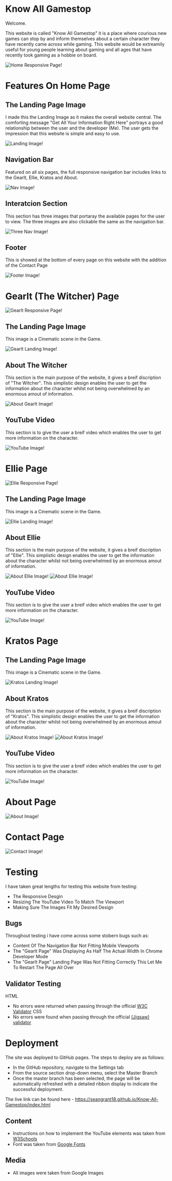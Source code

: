 # Know All Gamestop

Welcome.

This website is called "Know All Gamestop" it is a place where courious new games can stop by and inform themselves about a certain character they have recently came across while gaming. This website would be extreamily useful for young people learning about gaming and all ages that have recently took gaming as a hobbie on board.


![Home Responsive Page!](assets/images/README.md/Overview.PNG "Home Responsive Image")

# Features On Home Page

## The Landing Page Image

I made this the Landing Image as it makes the overall website central. The comforting message "Get All Your Information Right Here" portrays a good relationship between the user and the developer (Me). The user gets the impression that this website is simple and easy to use.

![Landing Image!](assets/images/README.md/Landing%20Page.PNG "Landing Image")

## Navigation Bar

Featured on all six pages, the full responsive navigation bar includes links to the Gearlt, Ellie, Kratos and About.

![Nav Image!](assets/images/README.md/navbar.PNG "Nav Image")

## Interatcion Section

This section has three images that portaray the available pages for the user to view. The three images are also clickable the same as the navigation bar.

![Three Nav Image!](assets/images/README.md/threenavimg.PNG "Three Nav Image")

## Footer

This is showed at the bottom of every page on this website with the addition of the Contact Page

![Footer Image!](assets/images/README.md/Footer.PNG "Footer")

# Gearlt (The Witcher) Page

![Gearlt Responsive Page!](assets/images/README.md/Overview%20Of%20Gearlt.PNG "Gearlt Responsive Image")

## The Landing Page Image

This image is a Cinematic scene in the Game.

![Gearlt Landing Image!](assets/images/README.md/GearltLandingImage.PNG "Gearlt Landing Image")

## About The Witcher

This section is the main purpose of the website, it gives a breif discription of "The Witcher". This simplistic design enables the user to get the information about the character whilst not being overwhelmed by an enormous amout of information.

![About Gearlt Image!](assets/images/README.md/AboutTheWitcher.PNG "About Gearlt Image")

## YouTube Video

This section is to give the user a breif video which enables the user to get more information on the character.

![YouTube Image!](assets/images/README.md/YouTube%20Trailer.PNG "YouTube Image")

# Ellie Page

![Ellie Responsive Page!](assets/images/README.md/Overview%20Of%20Ellie.PNG "Ellie Responsive Image")

## The Landing Page Image

This image is a Cinematic scene in the Game.

![Ellie Landing Image!](assets/images/README.md/EllieHeader.PNG "Ellie Landing Image")

## About Ellie

This section is the main purpose of the website, it gives a breif discription of "Ellie". This simplistic design enables the user to get the information about the character whilst not being overwhelmed by an enormous amout of information.

![About Ellie Image!](assets/images/README.md/AboutEllie1.PNG "About Ellie Image")
![About Ellie Image!](assets/images/README.md/AboutEllie2.PNG "About Ellie Image")

## YouTube Video

This section is to give the user a breif video which enables the user to get more information on the character.

![YouTube Image!](assets/images/README.md/YouTube%20Trailer%20ellie.PNG "YouTube Image")

# Kratos Page

## The Landing Page Image

This image is a Cinematic scene in the Game.

![Kratos Landing Image!](assets/images/README.md/KratosLandingImage.PNG "Kratos Landing Image")

## About Kratos

This section is the main purpose of the website, it gives a breif discription of "Kratos". This simplistic design enables the user to get the information about the character whilst not being overwhelmed by an enormous amout of information.

![About Kratos Image!](assets/images/README.md/AboutKratos1.PNG "About Kratos Image")
![About Kratos Image!](assets/images/README.md/AboutKratos2.PNG "About Kratos Image")

## YouTube Video

This section is to give the user a breif video which enables the user to get more information on the character.

![YouTube Image!](assets/images/README.md/YouTube%20Trailer%20Kratos.PNG "YouTube Image")

# About Page

![About Image!](assets/images/README.md/aboutme.PNG "About Image")

# Contact Page

![Contact Image!](assets/images/README.md/contact.PNG "Contact Image")

# Testing

I have taken great lengths for testing this website from testing:
* The Responsive Desgin
* Resizing The YouTube Video To Match The Viewport
* Making Sure The Images Fit My Desired Design

## Bugs
Throughout testing i have come across some stobern bugs such as:
* Content Of The Navigation Bar Not Fitting Mobile Viewports
* The "Gearlt Page" Was Displaying As Half The Actual Width In Chrome Developer Mode
* The "Gearlt Page" Landing Page Was Not Fitting Correctly This Let Me To Restart The Page All Over

## Validator Testing
HTML
* No errors were returned when passing through the official [W3C Validator](https://validator.w3.org/nu/#textarea)
CSS
* No errors were found when passing through the official [(Jigsaw) validator](https://jigsaw.w3.org/css-validator/validator)

# Deployment
The site was deployed to GitHub pages. The steps to deploy are as follows:
* In the GitHub repository, navigate to the Settings tab
* From the source section drop-down menu, select the Master Branch
* Once the master branch has been selected, the page will be automatically refreshed with a detailed ribbon display to indicate the successful deployment.

The live link can be found here - https://seangrant18.github.io/Know-All-Gamestop/index.html

## Content
* Instructions on how to implement the YouTube elements was taken from [W3Schools](https://www.w3schools.com/html/default.asp)
* Font was taken from [Google Fonts](https://fonts.google.com/)

## Media
* All images were taken from Google Images
